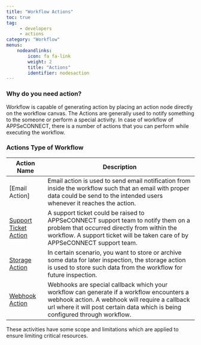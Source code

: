 ```yaml
---
title: "Workflow Actions"
toc: true
tag: 
     - developers
     - actions
category: "Workflow"
menus: 
    nodeandlinks:
        icon: fa fa-link
        weight: 2
        title: "Actions" 
        identifier: nodesaction
---
```


### Why do you need action?
Workflow is capable of generating action by placing an action node directly on the workflow canvas. The Actions are generally used 
to notify something to the someone or perform a special activity. In case of workflow of 
APPSeCONNECT, there is a number of actions that you can perform while executing the workflow.

### Actions Type of Workflow 

|Action Name|Description|
|---|--------|
|[Email Action]|Email action is used to send email notification from inside the workflow such that an email with proper data could be send to the intended users whenever it reaches the action.|
|[Support Ticket Action](/workflow/generating-notification-support-ticket/)| A support ticket could be raised to APPSeCONNECT support team to notify them on a problem that occurred directly from within the workflow. A support ticket will be taken care of by APPSeCONNECT support team.|
|[Storage Action](/workflow/generating-storage-action/)|In certain scenario, you want to store or archive some data for later inspection, the storage action is used to store such data from the workflow for future inspection.|
|[Webhook Action](/workflow/generating-notification-webhooks/)|Webhooks are special callback which your workflow can generate if a workflow encounters a webhook action. A webhook will require a callback url where it will post certain data which is being configured through workflow.|

These activities have some scope and limitations which are applied to ensure limiting critical resources. 